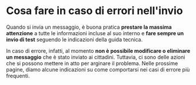 # Cosa fare in caso di errori nell'invio

Quando si invia un messaggio, è buona pratica **prestare la massima attenzione** a tutte le informazioni incluse al suo interno e **fare sempre un invio di test** seguendo le indicazioni della guida tecnica.

In caso di errore, infatti, al momento **non è possibile modificare o eliminare un messaggio** che è stato inviato ai cittadini. Tuttavia, ci sono delle azioni che si possono mettere in atto per arginare il problema. Nelle prossime pagine, diamo alcune indicazioni su come comportarsi nei casi di errore più frequenti.
